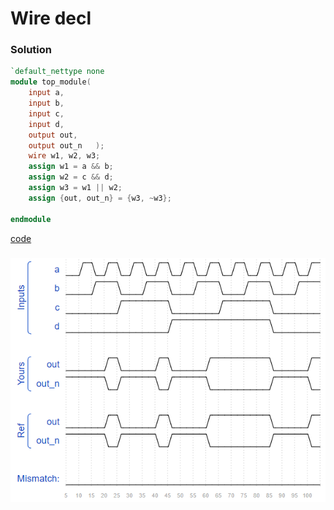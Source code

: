 # Wire decl
### Solution
```Verilog
`default_nettype none
module top_module(
    input a,
    input b,
    input c,
    input d,
    output out,
    output out_n   ); 
    wire w1, w2, w3;
    assign w1 = a && b;
    assign w2 = c && d;
    assign w3 = w1 || w2;
    assign {out, out_n} = {w3, ~w3};

endmodule
```
[code](9.v)

### 
![result](https://github.com/Offliners/HDLBits-writeup/blob/main/Verilog%20Language/9/result.PNG)
